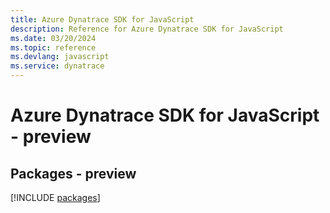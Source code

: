 ```yaml
---
title: Azure Dynatrace SDK for JavaScript
description: Reference for Azure Dynatrace SDK for JavaScript
ms.date: 03/20/2024
ms.topic: reference
ms.devlang: javascript
ms.service: dynatrace
---
```

# Azure Dynatrace SDK for JavaScript - preview
## Packages - preview
[!INCLUDE [packages](dynatrace-index.md)]